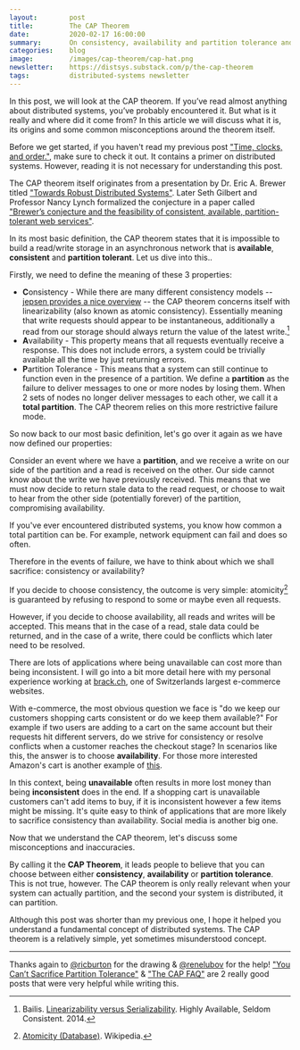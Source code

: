 ```yaml
---
layout:        post
title:         The CAP Theorem
date:          2020-02-17 16:00:00
summary:       On consistency, availability and partition tolerance and why we can't build distributed systems that satisfy all these properties.
categories:    blog
image:         /images/cap-theorem/cap-hat.png
newsletter:    https://distsys.substack.com/p/the-cap-theorem
tags:          distributed-systems newsletter
---
```


In this post, we will look at the CAP theorem. If you’ve read almost anything about distributed systems, you’ve probably encountered it. But what is it really and where did it come from? In this article we will discuss what it is, its origins and some common misconceptions around the theorem itself.

Before we get started, if you haven't read my previous post ["Time, clocks, and order."](https://dean.eigenmann.me/blog/2020/01/06/time-clocks-and-order/), make sure to check it out. It contains a primer on distributed systems. However, reading it is not necessary for understanding this post.

The CAP theorem itself originates from a presentation by Dr. Eric A. Brewer titled ["Towards Robust Distributed Systems"](https://people.eecs.berkeley.edu/~brewer/cs262b-2004/PODC-keynote.pdf). Later Seth Gilbert and Professor Nancy Lynch formalized the conjecture in a paper called ["Brewer’s conjecture and the feasibility of consistent, available, partition-tolerant web services"](https://users.ece.cmu.edu/~adrian/731-sp04/readings/GL-cap.pdf).

In its most basic definition, the CAP theorem states that it is impossible to build a read/write storage in an asynchronous network that is **available**, **consistent** and **partition tolerant**. Let us dive into this..

Firstly, we need to define the meaning of these 3 properties:

- **C**onsistency - While there are many different consistency models -- [jepsen provides a nice overview](https://jepsen.io/consistency) -- the CAP theorem concerns itself with linearizability (also known as atomic consistency). Essentially meaning that write requests should appear to be instantaneous, additionally a read from our storage should always return the value of the latest write.[^1]
- **A**vailability - This property means that all requests eventually receive a response. This does not include errors, a system could be trivially available all the time by just returning errors.
- **P**artition Tolerance - This means that a system can still continue to function even in the presence of a partition. We define a **partition** as the failure to deliver messages to one or more nodes by losing them. When 2 sets of nodes no longer deliver messages to each other, we call it a **total partition**. The CAP theorem relies on this more restrictive failure mode.

So now back to our most basic definition, let's go over it again as we have now defined our properties: 

Consider an event where we have a **partition**, and we receive a write on our side of the partition and a read is received on the other. Our side cannot know about the write we have previously received. This means that we must now decide to return stale data to the read request, or choose to wait to hear from the other side (potentially forever) of the partition, compromising availability.

If you've ever encountered distributed systems, you know how common a total partition can be. For example,  network equipment can fail and does so often. 

Therefore in the events of failure, we have to think about which we shall sacrifice: consistency or availability?

If you decide to choose consistency, the outcome is very simple: atomicity[^2] is guaranteed by refusing to respond to some or maybe even all requests.

However, if you decide to choose availability, all reads and writes will be accepted. This means that in the case of a read, stale data could be returned, and in the case of a write, there could be conflicts which later need to be resolved.

There are lots of applications where being unavailable can cost more than being inconsistent. I will go into a bit more detail here with my personal experience working at [brack.ch](https://brack.ch), one of Switzerlands largest e-commerce websites. 

With e-commerce, the most obvious question we face is "do we keep our customers shopping carts consistent or do we keep them available?" For example if two users are adding to a cart on the same account but their requests hit different servers, do we strive for consistency or resolve conflicts when a customer reaches the checkout stage? In scenarios like this, the answer is to choose **availability**. For those more interested Amazon's cart is another example of [this](http://s3.amazonaws.com/AllThingsDistributed/sosp/amazon-dynamo-sosp2007.pdf).

In this context, being **unavailable** often results in more lost money than being **inconsistent** does in the end. If a shopping cart is unavailable customers can't add items to buy, if it is inconsistent however a few items might be missing. It's quite easy to think of applications that are more likely to sacrifice consistency than availability. Social media is another big one.

Now that we understand the CAP theorem, let's discuss some misconceptions and inaccuracies.

By calling it the **CAP Theorem**, it leads people to believe that you can choose between either **consistency**, **availability** or **partition tolerance**. This is not true, however. The CAP theorem is only really relevant when your system can actually partition, and the second your system is distributed, it can partition. 

Although this post was shorter than my previous one, I hope it helped you understand a fundamental concept of distributed systems. The CAP theorem is a relatively simple, yet sometimes misunderstood concept.

---

Thanks again to [@ricburton](https://twitter.com/ricburton) for the drawing & [@renelubov](https://twitter.com/renelubov) for the help!  ["You Can’t Sacrifice Partition Tolerance"](https://codahale.com/you-cant-sacrifice-partition-tolerance/) & ["The CAP FAQ"](https://www.the-paper-trail.org/page/cap-faq/) are 2 really good posts that were very helpful while writing this.

[^1]: Bailis. [Linearizability versus Serializability](http://www.bailis.org/blog/linearizability-versus-serializability/). Highly Available, Seldom Consistent. 2014.
[^2]: [Atomicity (Database)](https://en.wikipedia.org/wiki/Atomicity_(database_systems)). Wikipedia.
